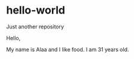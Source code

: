# hello-world
Just another repository

Hello,

My name is Alaa and I like food.  I am 31 years old.

